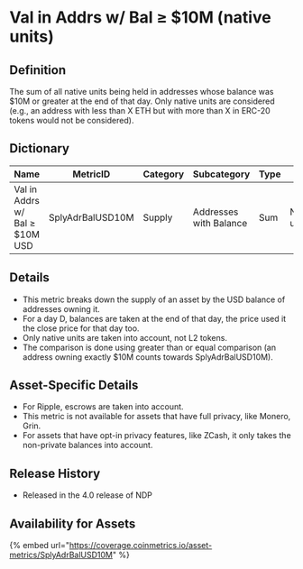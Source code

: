# Val in Addrs w/ Bal ≥ $10M (native units)

## Definition

The sum of all native units being held in addresses whose balance was $10M or greater at the end of that day. Only native units are considered (e.g., an address with less than X ETH but with more than X in ERC-20 tokens would not be considered).

## Dictionary

| Name                           | MetricID         | Category | Subcategory            | Type | Unit         | Interval |
| ------------------------------ | ---------------- | -------- | ---------------------- | ---- | ------------ | -------- |
| Val in Addrs w/ Bal ≥ $10M USD | SplyAdrBalUSD10M | Supply   | Addresses with Balance | Sum  | Native units | 1 day    |

## Details

* This metric breaks down the supply of an asset by the USD balance of addresses owning it.
* For a day D, balances are taken at the end of that day, the price used it the close price for that day too.
* Only native units are taken into account, not L2 tokens.
* The comparison is done using greater than or equal comparison (an address owning exactly $10M counts towards SplyAdrBalUSD10M).

## Asset-Specific Details

* For Ripple, escrows are taken into account.
* This metric is not available for assets that have full privacy, like Monero, Grin.
* For assets that have opt-in privacy features, like ZCash, it only takes the non-private balances into account.

## Release History

* Released in the 4.0 release of NDP

## Availability for Assets

{% embed url="https://coverage.coinmetrics.io/asset-metrics/SplyAdrBalUSD10M" %}
